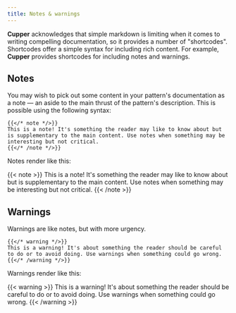 ```yaml
---
title: Notes & warnings
---
```


**Cupper** acknowledges that simple markdown is limiting when it comes to writing compelling documentation, so it provides a number of "shortcodes". Shortcodes offer a simple syntax for including rich content. For example, **Cupper** provides shortcodes for including notes and warnings.

## Notes

You may wish to pick out some content in your pattern's documentation as a note — an aside to the main thrust of the pattern's description. This is possible using the following syntax:

```go-html-template
{{</* note */>}}
This is a note! It's something the reader may like to know about but is supplementary to the main content. Use notes when something may be interesting but not critical.
{{</* /note */>}}
```

Notes render like this:

{{< note >}}
This is a note! It's something the reader may like to know about but is supplementary to the main content. Use notes when something may be interesting but not critical.
{{< /note >}}

## Warnings

Warnings are like notes, but with more urgency.

```go-html-template
{{</* warning */>}}
This is a warning! It's about something the reader should be careful to do or to avoid doing. Use warnings when something could go wrong.
{{</* /warning */>}}
```

Warnings render like this:

{{< warning >}}
This is a warning! It's about something the reader should be careful to do or to avoid doing. Use warnings when something could go wrong.
{{< /warning >}}
